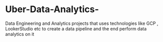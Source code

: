 # Uber-Data-Analytics-
Data Engineering and Analytics projects that uses technologies like GCP , LookerStudio etc to create a data pipeline and the end perform data analytics on it
